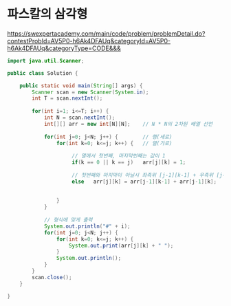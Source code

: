 # 파스칼의 삼각형
https://swexpertacademy.com/main/code/problem/problemDetail.do?contestProbId=AV5P0-h6Ak4DFAUq&categoryId=AV5P0-h6Ak4DFAUq&categoryType=CODE&&&
```java
import java.util.Scanner;

public class Solution {

	public static void main(String[] args) {
		Scanner scan = new Scanner(System.in);
		int T = scan.nextInt();
		
		for(int i=1; i<=T; i++) {
			int N = scan.nextInt();
			int[][] arr = new int[N][N];	// N * N의 2차원 배열 선언
			
			for(int j=0; j<N; j++) {		// 행(세로)
				for(int k=0; k<=j; k++) {	// 열(가로)
					
					 // 열에서 첫번째, 마지막번째는 값이 1
					 if(k == 0 || k == j)	arr[j][k] = 1;
					 
					 // 첫번째와 마지막이 아닐시 좌측위 [j-1][k-1] + 우측위 [j-1][k] 를 더한다.
					 else 	arr[j][k] = arr[j-1][k-1] + arr[j-1][k];
					 
					
				}
			}
			
			// 형식에 맞게 출력
			System.out.println("#" + i);
			for(int j=0; j<N; j++) {
				for(int k=0; k<=j; k++) {
					System.out.print(arr[j][k] + " ");
				}
				System.out.println();
			}
		}
		scan.close();
	}

}

```
